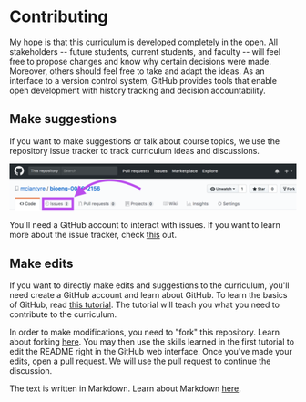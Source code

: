 # Contributing

My hope is that this curriculum is developed completely in the open. All stakeholders -- future students, current students, and faculty -- will feel free to propose changes and know why certain decisions were made. Moreover, others should feel free to take and adapt the ideas. As an interface to a version control system, GitHub provides tools that enable open development with history tracking and decision accountability.

## Make suggestions

If you want to make suggestions or talk about course topics, we use the repository issue tracker to track curriculum ideas and discussions.

![GitHub "Issues" Tag](docs/img/boxed-issues.png)

You'll need a GitHub account to interact with issues. If you want to learn more about the issue tracker, check [this](https://guides.github.com/features/issues/) out.

## Make edits

If you want to directly make edits and suggestions to the curriculum, you'll need create a GitHub account and learn about GitHub. To learn the basics of GitHub, read [this tutorial](https://guides.github.com/activities/hello-world/). The tutorial will teach you what you need to contribute to the curriculum.

In order to make modifications, you need to "fork" this repository. Learn about forking [here](https://guides.github.com/activities/forking/). You may then use the skills learned in the first tutorial to edit the README right in the GitHub web interface. Once you've made your edits, open a pull request. We will use the pull request to continue the discussion.

The text is written in Markdown. Learn about Markdown [here](https://github.com/adam-p/markdown-here/wiki/Markdown-Cheatsheet).
